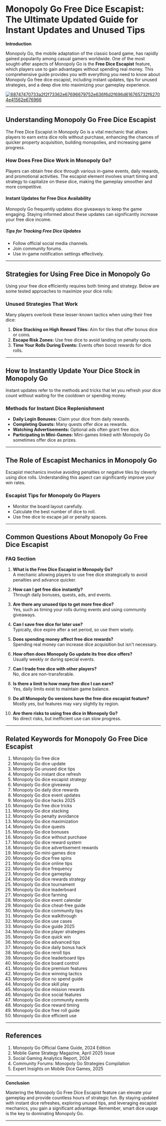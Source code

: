 # Monopoly Go Free Dice Escapist: The Ultimate Updated Guide for Instant Updates and Unused Tips

**Introduction**

Monopoly Go, the mobile adaptation of the classic board game, has rapidly gained popularity among casual gamers worldwide. One of the most sought-after aspects of Monopoly Go is the **Free Dice Escapist** feature, which players use to gain advantages without spending real money. This comprehensive guide provides you with everything you need to know about Monopoly Go free dice escapist, including instant updates, tips for unused strategies, and a deep dive into maximizing your gameplay experience.

[![68747470733a2f2f73362e67696679752e636f6d2f696d616765732f62704e41562e676966](https://github.com/user-attachments/assets/10f8acf3-576e-4569-959c-f556dabdf37f)](https://therewardgate.com/free-monopoly-dice/)

---

## Understanding Monopoly Go Free Dice Escapist

The Free Dice Escapist in Monopoly Go is a vital mechanic that allows players to earn extra dice rolls without purchase, enhancing the chances of quicker property acquisition, building monopolies, and increasing game progress.

### How Does Free Dice Work in Monopoly Go?

Players can obtain free dice through various in-game events, daily rewards, and promotional activities. The escapist element involves smart timing and strategy to capitalize on these dice, making the gameplay smoother and more competitive.

#### Instant Updates for Free Dice Availability

Monopoly Go frequently updates dice giveaways to keep the game engaging. Staying informed about these updates can significantly increase your free dice income.

##### Tips for Tracking Free Dice Updates

- Follow official social media channels.
- Join community forums.
- Use in-game notification settings effectively.

---

## Strategies for Using Free Dice in Monopoly Go

Using your free dice efficiently requires both timing and strategy. Below are some tested approaches to maximize your dice rolls:

### Unused Strategies That Work

Many players overlook these lesser-known tactics when using their free dice:

1. **Dice Stacking on High Reward Tiles:** Aim for tiles that offer bonus dice or coins.
2. **Escape Risk Zones:** Use free dice to avoid landing on penalty spots.
3. **Time Your Rolls During Events:** Events often boost rewards for dice rolls.

---

## How to Instantly Update Your Dice Stock in Monopoly Go

Instant updates refer to the methods and tricks that let you refresh your dice count without waiting for the cooldown or spending money.

### Methods for Instant Dice Replenishment

- **Daily Login Bonuses:** Claim your dice from daily rewards.
- **Completing Quests:** Many quests offer dice as rewards.
- **Watching Advertisements:** Optional ads often grant free dice.
- **Participating in Mini-Games:** Mini-games linked with Monopoly Go sometimes offer dice as prizes.

---

## The Role of Escapist Mechanics in Monopoly Go

Escapist mechanics involve avoiding penalties or negative tiles by cleverly using dice rolls. Understanding this aspect can significantly improve your win rates.

### Escapist Tips for Monopoly Go Players

- Monitor the board layout carefully.
- Calculate the best number of dice to roll.
- Use free dice to escape jail or penalty spaces.

---

## Common Questions About Monopoly Go Free Dice Escapist

### FAQ Section

1. **What is the Free Dice Escapist in Monopoly Go?**  
   A mechanic allowing players to use free dice strategically to avoid penalties and advance quicker.

2. **How can I get free dice instantly?**  
   Through daily bonuses, quests, ads, and events.

3. **Are there any unused tips to get more free dice?**  
   Yes, such as timing your rolls during events and using community giveaways.

4. **Can I save free dice for later use?**  
   Typically, dice expire after a set period, so use them wisely.

5. **Does spending money affect free dice rewards?**  
   Spending real money can increase dice acquisition but isn't necessary.

6. **How often does Monopoly Go update its free dice offers?**  
   Usually weekly or during special events.

7. **Can I trade free dice with other players?**  
   No, dice are non-transferable.

8. **Is there a limit to how many free dice I can earn?**  
   Yes, daily limits exist to maintain game balance.

9. **Do all Monopoly Go versions have the free dice escapist feature?**  
   Mostly yes, but features may vary slightly by region.

10. **Are there risks to using free dice in Monopoly Go?**  
    No direct risks, but inefficient use can slow progress.

---

## Related Keywords for Monopoly Go Free Dice Escapist

1. Monopoly Go free dice  
2. Monopoly Go dice update  
3. Monopoly Go unused dice tips  
4. Monopoly Go instant dice refresh  
5. Monopoly Go dice escapist strategy  
6. Monopoly Go dice giveaway  
7. Monopoly Go daily dice rewards  
8. Monopoly Go dice event updates  
9. Monopoly Go dice hacks 2025  
10. Monopoly Go free dice tricks  
11. Monopoly Go dice stacking  
12. Monopoly Go penalty avoidance  
13. Monopoly Go dice maximization  
14. Monopoly Go dice quests  
15. Monopoly Go dice bonuses  
16. Monopoly Go dice without purchase  
17. Monopoly Go dice reward system  
18. Monopoly Go dice advertisement rewards  
19. Monopoly Go mini-games dice  
20. Monopoly Go dice free spins  
21. Monopoly Go dice online tips  
22. Monopoly Go dice frequency  
23. Monopoly Go dice gameplay  
24. Monopoly Go dice rewards strategy  
25. Monopoly Go dice tournament  
26. Monopoly Go dice leaderboard  
27. Monopoly Go dice farming  
28. Monopoly Go dice event calendar  
29. Monopoly Go dice cheat-free guide  
30. Monopoly Go dice community tips  
31. Monopoly Go dice walkthrough  
32. Monopoly Go dice use cases  
33. Monopoly Go dice guide 2025  
34. Monopoly Go dice player strategies  
35. Monopoly Go dice quick win  
36. Monopoly Go dice advanced tips  
37. Monopoly Go dice daily bonus hack  
38. Monopoly Go dice reroll tips  
39. Monopoly Go dice leaderboard tips  
40. Monopoly Go dice board control  
41. Monopoly Go dice premium features  
42. Monopoly Go dice winning tactics  
43. Monopoly Go dice no spend guide  
44. Monopoly Go dice skill play  
45. Monopoly Go dice mission rewards  
46. Monopoly Go dice social features  
47. Monopoly Go dice community events  
48. Monopoly Go dice reward timing  
49. Monopoly Go dice free roll guide  
50. Monopoly Go dice efficient use

---

## References

1. Monopoly Go Official Game Guide, 2024 Edition  
2. Mobile Game Strategy Magazine, April 2025 Issue  
3. Social Gaming Analytics Report, 2024  
4. Community Forums: Monopoly Go Strategies Compilation  
5. Expert Insights on Mobile Dice Games, 2025

---

**Conclusion**

Mastering the Monopoly Go Free Dice Escapist feature can elevate your gameplay and provide countless hours of strategic fun. By staying updated with instant dice refreshes, exploring unused tips, and leveraging escapist mechanics, you gain a significant advantage. Remember, smart dice usage is the key to dominating Monopoly Go.

---
